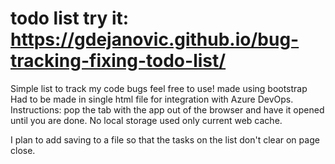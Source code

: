 # todo list try it: https://gdejanovic.github.io/bug-tracking-fixing-todo-list/
Simple list to track my code bugs feel free to use!
made using bootstrap
Had to be made in single html file for integration with Azure DevOps.
Instructions: pop the tab with the app out of the browser and have it opened until you are done.
No local storage used only current web cache.

I plan to add saving to a file so that the tasks on the list don't clear on page close.

